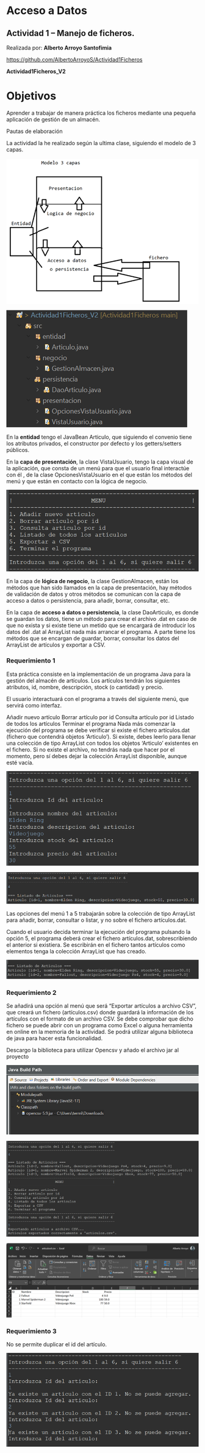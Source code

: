 # Acceso a Datos

## Actividad 1  – Manejo de ficheros.

Realizada por:
**Alberto Arroyo Santofimia**

https://github.com/AlbertoArroyoS/Actividad1Ficheros

**Actividad1Ficheros_V2**


# Objetivos

Aprender a trabajar de manera práctica los ficheros mediante una pequeña aplicación de gestión de un almacén.

Pautas de elaboración

La actividad la he realizado según la ultima clase, siguiendo el modelo de 3 capas.

![Imagen](imgReadme/image1.png)

![Imagen](imgReadme/image2.png)

En la **entidad** tengo el JavaBean Articulo, que siguiendo el convenio tiene los atributos privados, el constructor por defecto y los getters/setters públicos.

En la **capa de presentación**, la clase VistaUsuario, tengo la capa visual de la aplicación, que consta de un menú para que el usuario final interactúe con él , de la clase OpcionesVistaUsuario en el que están los métodos del menú y que están en contacto con la lógica de negocio.

![Imagen](imgReadme/image3.png)

En la capa de **lógica de negocio**, la clase GestionAlmacen, están los métodos que han sido llamados en la capa de presentación, hay métodos de validación de datos y otros métodos se comunican con la capa de acceso a datos o persistencia, para añadir, borrar, consultar, etc.

En la capa de **acceso a datos o persistencia**, la clase DaoArticulo, es donde se guardan los datos, tiene un método para crear el archivo .dat en caso de que no exista y si existe tiene un metido que se encargará de introducir los datos del .dat al ArrayList nada más arrancar el programa. A parte tiene los métodos que se encargan de guardar, borrar, consultar los datos del ArrayList de artículos y exportar a CSV.


### Requerimiento 1

Esta práctica consiste en la implementación de un programa Java para la gestión del almacén de artículos. Los artículos tendrán los siguientes atributos, id, nombre, descripción, stock (o cantidad) y precio.

El usuario interactuará con el programa a través del siguiente menú, que servirá como interfaz.

Añadir nuevo artículo
Borrar artículo por id
Consulta artículo por id
Listado de todos los artículos
Terminar el programa
Nada más comenzar la ejecución del programa se debe verificar si existe el fichero artículos.dat (fichero que contendrá objetos ‘Articulo’). Si existe, debes leerlo para llenar una colección de tipo ArrayList con todos los objetos ‘Articulo’ existentes en el fichero. Si no existe el archivo, no tendrás nada que hacer por el momento, pero sí debes dejar la colección ArrayList disponible, aunque esté vacía.

![Imagen](imgReadme/image13.png)

![Imagen](imgReadme/image14.png)

Las opciones del menú 1 a 5 trabajarán sobre la colección de tipo ArrayList para añadir, borrar, consultar o listar, y no sobre el fichero artículos.dat.

Cuando el usuario decida terminar la ejecución del programa pulsando la opción 5, el programa deberá crear el fichero artículos.dat, sobrescribiendo el anterior si existiera. Se escribirán en el fichero tantos artículos como elementos tenga la colección ArrayList que has creado.

![Imagen](imgReadme/image16.png)

### Requerimiento 2

Se añadirá una opción al menú que será “Exportar artículos a archivo CSV”, que creará un fichero (artículos.csv) donde guardará la información de los artículos con el formato de un archivo CSV. Se debe comprobar que dicho fichero se puede abrir con un programa como Excel o alguna herramienta en online en la memoria de la actividad. Se podrá utilizar alguna biblioteca de java para hacer esta funcionalidad.

Descargo la biblioteca para utilizar Opencsv y añado el archivo jar al proyecto

![Imagen](imgReadme/image32.png)

![Imagen](imgReadme/image36.png)

![Imagen](imgReadme/image42.png)

### Requerimiento 3

No se permite duplicar el id del artículo.

![Imagen](imgReadme/image46.png)
